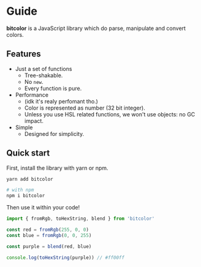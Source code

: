 # Guide

**bitcolor** is a JavaScript library which do parse, manipulate and convert colors.

## Features

- Just a set of functions
  - Tree-shakable.
  - No `new`.
  - Every function is pure.
- Performance
  - (idk it's realy perfomant tho.)
  - Color is represented as number (32 bit integer).
  - Unless you use HSL related functions, we won't use objects: no GC impact.
- Simple
  - Designed for simplicity.

## Quick start

First, install the library with yarn or npm.

```sh
yarn add bitcolor

# with npm
npm i bitcolor
```

Then use it within your code!

```js
import { fromRgb, toHexString, blend } from 'bitcolor'

const red = fromRgb(255, 0, 0)
const blue = fromRgb(0, 0, 255)

const purple = blend(red, blue)

console.log(toHexString(purple)) // #ff00ff
```
